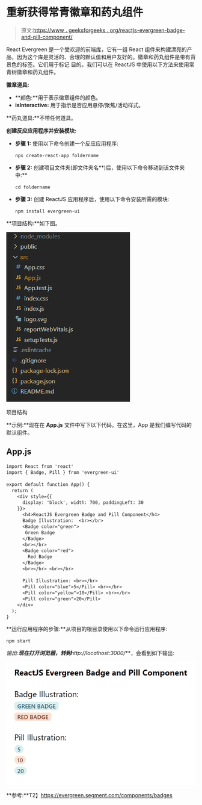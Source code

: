 # 重新获得常青徽章和药丸组件

> 原文:[https://www . geeksforgeeks . org/reactjs-evergreen-badge-and-pill-component/](https://www.geeksforgeeks.org/reactjs-evergreen-badge-and-pill-component/)

React Evergreen 是一个受欢迎的前端库，它有一组 React 组件来构建漂亮的产品，因为这个库是灵活的、合理的默认值和用户友好的。徽章和药丸组件是带有背景色的标签。它们用于标记  目的。我们可以在 ReactJS 中使用以下方法来使用常青树徽章和药丸组件。

**徽章道具:**

*   **颜色:**用于表示徽章组件的颜色。
*   **isInteractive:** 用于指示是否应用悬停/聚焦/活动样式。

**药丸道具:**不带任何道具。

**创建反应应用程序并安装模块:**

*   **步骤 1:** 使用以下命令创建一个反应应用程序:

    ```
    npx create-react-app foldername
    ```

*   **步骤 2:** 创建项目文件夹(即文件夹名**)后，使用以下命令移动到该文件夹中:**

    ```
    cd foldername
    ```

*   **步骤 3:** 创建 ReactJS 应用程序后，使用以下命令安装所需的模块:

    ```
    npm install evergreen-ui
    ```

**项目结构:**如下图。

![](img/f04ae0d8b722a9fff0bd9bd138b29c23.png)

项目结构

**示例:**现在在 **App.js** 文件中写下以下代码。在这里，App 是我们编写代码的默认组件。

## App.js

```
import React from 'react'
import { Badge, Pill } from 'evergreen-ui'

export default function App() {
  return (
    <div style={{
      display: 'block', width: 700, paddingLeft: 30
    }}>
      <h4>ReactJS Evergreen Badge and Pill Component</h4>
      Badge Illustration:  <br></br>
      <Badge color="green">
       Green Badge
      </Badge> 
      <br></br>
      <Badge color="red">
        Red Badge
      </Badge> 
      <br></br> <br></br>

      Pill Illustration: <br></br>
      <Pill color="blue">5</Pill> <br></br>
      <Pill color="yellow">10</Pill> <br></br>
      <Pill color="green">20</Pill>
    </div>
  );
}
```

**运行应用程序的步骤:**从项目的根目录使用以下命令运行应用程序:

```
npm start
```

**输出:**现在打开浏览器，转到***http://localhost:3000/***，会看到如下输出:

![](img/443ed452ef32b9199be3759f46319153.png)

**参考:**T2】https://evergreen.segment.com/components/badges